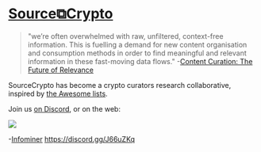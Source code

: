# [Source⧉Crypto](https://sourcecrypto.pub) 

> "we’re often overwhelmed with raw, unfiltered, context-free information. This is fuelling a demand for new content organisation and consumption methods in order to find meaningful and relevant information in these fast-moving data flows." -[Content Curation: The Future of Relevance](http://www.stephendale.com/2018/10/01/content-curation-the-future-of-relevance/)

SourceCrypto has become a crypto curators research collaborative, inspired by [the Awesome lists](https://github.com/sindresorhus/awesome).

Join us [on Discord](https://discord.gg/J66uZKq), or on the web:

[![](https://infominer.id/assets/icons/android-chrome-512x512.png)](https://sourcecrypto.pub)

-[Infominer](https://infominer.id)
https://discord.gg/J66uZKq
